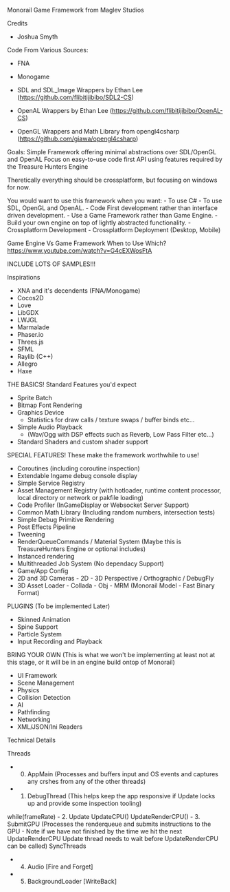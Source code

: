 ﻿Monorail
Game Framework from Maglev Studios

  Credits
  - Joshua Smyth

  Code From Various Sources:
  - FNA
  - Monogame

  - SDL and SDL_Image Wrappers by Ethan Lee				(https://github.com/flibitijibibo/SDL2-CS)
  - OpenAL Wrappers by Ethan Lee						(https://github.com/flibitijibibo/OpenAL-CS)
  - OpenGL Wrappers and Math Library from opengl4csharp (https://github.com/giawa/opengl4csharp)


Goals:
 Simple Framework offering minimal abstractions over SDL/OpenGL and OpenAL
 Focus on easy-to-use code first API using features required by the Treasure Hunters Engine

Theretically everything should be crossplatform, but focusing on windows for now.

You would want to use this framework when you want:
	- To use C#
	- To use SDL, OpenGL and OpenAL.
	- Code First development rather than interface driven development.
	- Use a Game Framework rather than Game Engine.
	- Build your own engine on top of lightly abstracted functionality.
	- Crossplatform Development
	- Crossplatform Deployment (Desktop, Mobile)

Game Engine Vs Game Framework When to Use Which?
https://www.youtube.com/watch?v=G4cEXWosFtA

INCLUDE LOTS OF SAMPLES!!!

 Inspirations
  - XNA and it's decendents (FNA/Monogame)
  - Cocos2D
  - Love
  - LibGDX
  - LWJGL
  - Marmalade
  - Phaser.io
  - Threes.js
  - SFML
  - Raylib (C++)
  - Allegro
  - Haxe

THE BASICS!
Standard Features you'd expect
  - Sprite Batch
  - Bitmap Font Rendering
  - Graphics Device
    - Statistics for draw calls / texture swaps / buffer binds etc...
  - Simple Audio Playback
    - (Wav/Ogg with DSP effects such as Reverb, Low Pass Filter etc...)
  - Standard Shaders and custom shader support

SPECIAL FEATURES!
These make the framework worthwhile to use!
  - Coroutines (including coroutine inspection)
  - Extendable Ingame debug console display
  - Simple Service Registry
  - Asset Management Registry (with hotloader, runtime content processor, local directory or network or pakfile loading)
  - Code Profiler (InGameDisplay or Websocket Server Support)
  - Common Math Library (Including random numbers, intersection tests)
  - Simple Debug Primitive Rendering
  - Post Effects Pipeline
  - Tweening
  - RenderQueueCommands / Material System (Maybe this is TreasureHunters Engine or optional includes)
  - Instanced rendering
  - Multithreaded Job System (No dependacy Support)
  - Game/App Config
  - 2D and 3D Cameras
		- 2D
		- 3D Perspective / Orthographic / DebugFly
  - 3D Asset Loader
		- Collada
		- Obj
		- MRM	(Monorail Model - Fast Binary Format)

PLUGINS (To be implemented Later)
 - Skinned Animation
 - Spine Support
 - Particle System
 - Input Recording and Playback

BRING YOUR OWN (This is what we won't be implementing at least not at this stage, or it will be in an engine build ontop of Monorail)
  - UI Framework
  - Scene Management
  - Physics
  - Collision Detection
  - AI
  - Pathfinding
  - Networking
  - XML/JSON/Ini Readers


  Technical Details
  
  Threads
   - 0. AppMain		(Processes and buffers input and OS events and captures any crshes from any of the other threads)
   - 1. DebugThread (This helps keep the app responsive if Update locks up and provide some inspection tooling)

   while(frameRate)
	   - 2. Update
			UpdateCPU()
			UpdateRenderCPU()
	   - 3. SubmitGPU (Processes the renderqueue and submits instructions to the GPU - Note if we have not finished by the time we hit the next UpdateRenderCPU Update thread needs to wait before UpdateRenderCPU can be called)
   SyncThreads

   - 4. Audio [Fire and Forget]
   - 5. BackgroundLoader [WriteBack]


	
